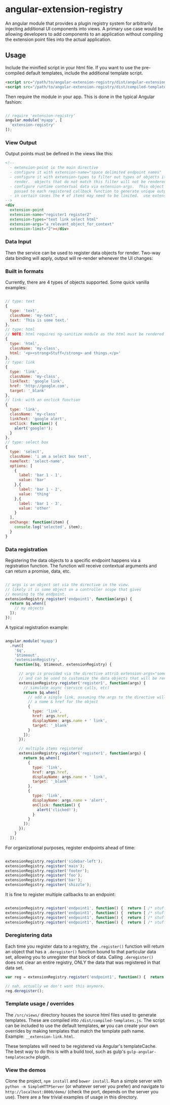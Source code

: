 # angular-extension-registry

An angular module that provides a plugin registry system for arbitrarily injecting additional UI components into views.  A primary use case would be allowing developers to add components to an application without compiling the extension point files into the actual application.

## Usage

Include the minified script in your html file.  If you want to use the pre-compiled default
templates, include the additional template script.

```html
<script src="/path/to/angular-extension-registry/dist/angular-extension-registry.min.js"></script>
<script src="/path/to/angular-extension-registry/dist/compiled-templates.js"></script>
```

Then require the module in your app.  This is done in the typical Angular fashion:

```javascript

// require 'extension-registry'
angular.module('myapp', [
  'extension-registry'
]);
```

### View Output

Output points must be defined in the views like this:


```html
<!--
  - extension-point is the main directive
  - configure it with extension-name="space delimited endpoint names"
  - configure it with extension-types to filter out types of objects it will
    render.  objects that do not match this filter will not be rendered.
  - configure runtime contextual data via extension-args.  This object will be
    passed to each registered callback function to generate unique output
  - in certain cases the # of items may need to be limited.  use extension-limit
-->
<div
  extension-point
  extension-name="register1 register2"
  extension-types="text link select html"
  extension-args="a_relevant_object_for_context"
  extension-limit="2"></div>
```

### Data Input

Then the service can be used to register data objects for render.  Two-way data
binding will apply, output will re-render whenever the UI changes:

### Built in formats

Currently, there are 4 types of objects supported.  Some quick vanilla examples:

```javascript

// type: text
{
  type: 'text',
  className: 'my-text',
  text: 'This is some text.'
},
// type: html
// NOTE: html requires ng-sanitize module as the html must be rendered
{
  type: 'html',
  className: 'my-class',
  html: '<p><strong>Stuff</strong> and things.</p>'
},
// type: link
{
  type: 'link',
  className: 'my-class',
  linkText: 'google link',
  href: 'http://google.com',
  target: '_blank'
},
// link: with an onclick function
{
  type: 'link',
  className: 'my-class'
  linkText: 'google alert',
  onClick: function() {
    alert('google!');
  }
},
// type: select box
{
  type: 'select',
  className: 'i am a select box test',
  nameText: 'select-name',
  options: [
    {
      label: 'bar 1 - 1',
      value: 'bar'
    },{
      label: 'bar 1 - 2',
      value: 'thing'
    },{
      label: 'bar 1 - 3',
      value: 'other'
    }
  ],
  onChange: function(item) {
    console.log('selected', item);
  }
}

```


### Data registration

Registering the data objects to a specific endpoint happens via a registration
function.  The function will receive contextual arguments and can return a
promise, data, etc.

```javascript

// args is an object set via the directive in the view.
// likely it is some object on a controller scope that gives
// meaning to the endpoint.
extensionRegistry.register('endpoint1', function(args) {
  return $q.when([
    // my objects
  ]);
});


```

A typical registration example:

```javascript

angular.module('myapp')
  .run([
    '$q',
    '$timeout',
    'extensionRegistry',
    function($q, $timeout, extensionRegistry) {

      // args is provided via the directive attrib extension-args="some_object"
      // and can be used to customize the data objects that will be rendered
      extensionRegistry.register('register1', function(args) {
        // simulate async (service calls, etc)
        return $q.when([
          // add a single link, assuming the args to the directive will provide
          // a name & href for the object
          {
            type: 'link',
            href: args.href,
            displayName: args.name + ' link',
            target: '_blank'
          }
        ]);
      });

      // multiple items registered
      extensionRegistry.register('register1', function(args) {
        return $q.when([
          {
            type: 'link',
            href: args.href,
            displayName: args.name + ' link',
            target: '_blank'
          },
          {
            type: 'link',
            displayName: args.name + 'alert',
            onClick: function() {
              alert('clicked!');
            }
          }
        ]);
      });
    }
  ]);

```

For organizational purposes, register endpoints ahead of time:

```javascript

extensionRegistry.register('sidebar-left');
extensionRegistry.register('main');
extensionRegistry.register('footer');
extensionRegistry.register('foo');
extensionRegistry.register('bar');
extensionRegistry.register('shizzle');

```

It is fine to register multiple callbacks to an endpoint:

```javascript

extensionRegistry.register('endpoint1', function() {  return [ /* stuff */ ] });
extensionRegistry.register('endpoint1', function() {  return [ /* stuff2 */ ] });
extensionRegistry.register('endpoint1', function() {  return [ /* stuff3 */ ] });
extensionRegistry.register('endpoint1', function() {  return [ /* stuff4 */ ] });
```

### Deregistering data

Each time you register data to a registry, the `.register()` function will return an object that
has a `.deregister()` function bound to that particular data set, allowing you to unregister that
block of data.  Calling `.deregister()` does not clear an entire registry, ONLY the data that was
registered in that data set.

```javascript
var reg = extensionRegistry.register('endpoint1', function() {  return [ /* stuff */ ] });

// nah, actually we don't want this anymore.
reg.deregister();

```

### Template usage / overrides

The `/src/views/` directory houses the source html files used to generate templates.  These
are compiled into `/dist/compiled-templates.js`.  The script can be included to use the default
templates, **or** you can create your own overrides by making templates that match the template
path name.  Example: `__extension-link.html`.

These templates will need to be registered via Angular's templateCache.  The best way to do this
is with a build tool, such as gulp's `gulp-angular-templatecache` plugin.

### View the demos

Clone the project, `npm install` and `bower install`.  Run a simple server with
`python -m SimpleHTTPServer` (or whatever server you prefer) and navigate to
`http://localhost:8000/demo/` (check the port, depends on the server you use).
There are a few trivial examples of usage in this directory.



